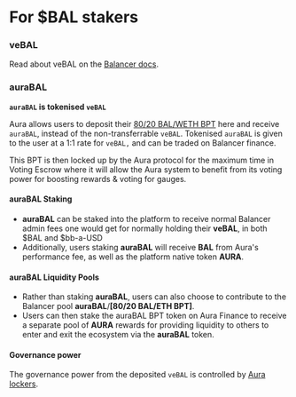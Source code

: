 # For $BAL stakers

### veBAL

Read about veBAL on the [Balancer docs](https://docs.balancer.fi/ecosystem/vebal-and-gauges/vebal).



### auraBAL

**`auraBAL` is tokenised `veBAL`**

Aura allows users to deposit their [80/20 BAL/WETH BPT](https://app.balancer.fi/#/pool/0x5c6ee304399dbdb9c8ef030ab642b10820db8f56000200000000000000000014) here and receive `auraBAL`, instead of the non-transferrable `veBAL`. Tokenised `auraBAL` is given to the user at a 1:1 rate for `veBAL,` and can be traded on Balancer finance.

This BPT is then locked up by the Aura protocol for the maximum time in Voting Escrow where it will allow the Aura system to benefit from its voting power for boosting rewards & voting for gauges.&#x20;

#### auraBAL Staking

* **auraBAL** can be staked into the platform to receive normal Balancer admin fees one would get for normally holding their **veBAL**, in both $BAL and $bb-a-USD&#x20;
* Additionally, users staking **auraBAL** will receive **BAL** from Aura's performance fee, as well as the  platform native token **AURA**.

#### auraBAL Liquidity Pools

* Rather than staking **auraBAL**, users can also choose to contribute to the Balancer pool **auraBAL**/**\[80/20 BAL/ETH BPT]**.
* Users can then stake the auraBAL BPT token on Aura Finance to receive a separate pool of **AURA** rewards for providing liquidity to others to enter and exit the ecosystem via the **auraBAL** token.

#### Governance power

The governance power from the deposited `veBAL` is controlled by [Aura lockers](for-usdaura-lockers.md).



